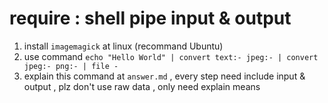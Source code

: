 # require : shell pipe input & output

1. install `imagemagick` at linux (recommand Ubuntu)
1. use command `echo "Hello World" | convert text:- jpeg:- | convert jpeg:- png:- | file -`
1. explain this command at `answer.md` , every step need include input & output , plz don't use raw data , only need explain means
